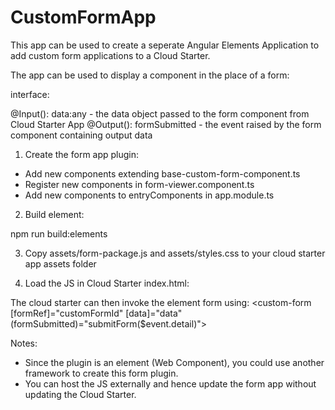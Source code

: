 # CustomFormApp

This app can be used to create a seperate Angular Elements Application to add custom form applications to a Cloud Starter.

The app can be used to display a component in the place of a form:

interface:

@Input(): data:any - the data object passed to the form component from Cloud Starter App
@Output(): formSubmitted - the event raised by the form component containing output data

1) Create the form app plugin:

- Add new components extending base-custom-form-component.ts
- Register new components in form-viewer.component.ts
- Add new components to entryComponents in app.module.ts

2) Build element:

  npm run build:elements

3) Copy assets/form-package.js and assets/styles.css to your cloud starter app assets folder

4) Load the JS in Cloud Starter index.html:

<script src="assets/form-package.js"></script>

The cloud starter can then invoke the element form using:
 <custom-form [formRef]="customFormId" [data]="data" (formSubmitted)="submitForm($event.detail)"></custom-form>


Notes: 

- Since the plugin is an element (Web Component), you could use another framework to create this form plugin.
- You can host the JS externally and hence update the form app without updating the Cloud Starter.

